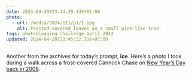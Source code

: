 ```yaml
---
date: 2024-04-20T23:44:29.135+01:00
photo:
  - url: /media/2024/111/p1/1.jpg
    alt: Frosted covered leaves on a small pine-like tree.
tags: photoblogging_challenge_april_2024
updated: 2024-04-20T23:45:32.116+01:00
---
```


Another from the archives for today’s prompt, **ice**. Here’s a photo I took during a walk across a frost-covered Cannock Chase on [New Year’s Day back in 2009](/2009/003/a1/day_one/).
